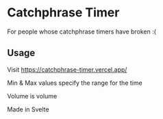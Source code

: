 # Catchphrase Timer

For people whose catchphrase timers have broken :(

## Usage

Visit https://catchphrase-timer.vercel.app/

Min & Max values specify the range for the time

Volume is volume


Made in Svelte
